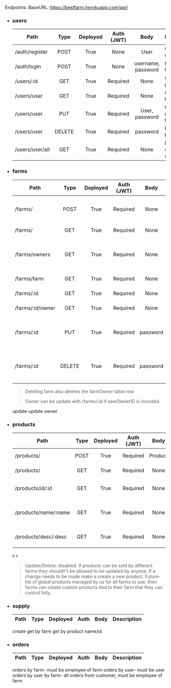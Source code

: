 Endpoints:
BaseURL:
https://bestfarm.herokuapp.com/api/

- ### users
    | Path              | Type   | Deployed | Auth (JWT) | Body               | Description                   |
    | ----------------- |:------:|:--------:|:----------:|:------------------:| ----------------------------- |
    | /auth/register    | POST   |     True | None       | User               | Create new user               |
    | /auth/login       | POST   |     True | None       | username, password | Log in, get token             |
    | /users/:id        | GET    |     True | Required   | None               | Get user by param ID          |
    | /users/user       | GET    |     True | Required   | None               | Get user by token             |
    | /users/user       | PUT    |     True | Required   | User, password     | Update user by token          |
    | /users/user       | DELETE |     True | Required   | password           | Delete user by token          |
    | /users/user/all   | GET    |     True | Required   | None               | Debug only, return all users  |
    
- ### farms
    | Path              | Type   | Deployed | Auth (JWT) | Body     | Description                                       |
    | ----------------- |:------:|:--------:|:---------: |:--------:| ------------------------------------------------- |
    | /farms/           | POST   |     True | Required   | None     | Create new farm. Owner by token                   |
    | /farms/           | GET    |     True | Required   | None     | Get all farms                                     |
    | /farms/owners     | GET    |     True | Required   | None     | Get all owners, for debugging and may be disabled |
    | /farms/farm       | GET    |     True | Required   | None     | Get farm by token                                 |
    | /farms/:id        | GET    |     True | Required   | None     | Get farm by param ID                              |
    | /farms/:id/owner  | GET    |     True | Required   | None     | Get owner by farm ID                              |
    | /farms/:id        | PUT    |     True | Required   | password | Update farm by id- user must be owner of farm.    |
    | /farms/:id        | DELETE |     True | Required   | password | Delete farm by id- user must be owner of farm.    |
    >Deleting farm also deletes the farmOwner table row

    >Owner can be update with /farms/:id if newOwnerID is included.
    
    update
    update owner

- ### products
    | Path                 | Type   | Deployed | Auth (JWT) | Body     | Description                        |
    | -------------------- |:------:|:--------:|:---------: |:--------:| ---------------------------------- |
    | /products/           | POST   |     True | Required   | Product  | Create new product                 |
    | /products/           | GET    |     True | Required   | None     | Get all products                   |
    | /products/id/:id     | GET    |     True | Required   | None     | Get product by param ID            |
    | /products/name/:name | GET    |     True | Required   | None     | Search/get products by param name  |
    | /products/desc/:desc | GET    |     True | Required   | None     | Search/get products by param desc  |

    c
    r
    >Update/Delete: disabled. If products can be sold by different farms they shouldn't be allowed to be updated by anyone. If a change needs to be made make a create a new product. 
    >Future- list of global products managed by us for all farms to use, then farms can create custom products tied to their farm that they can control fully.
- ### supply
    | Path              | Type   | Deployed | Auth     | Body | Description |
    | ----------------- |:------:|:--------:|:--------:|:----:| ----------- |

    create
    get by farm
    get by product name/id
- ### orders
    | Path              | Type   | Deployed | Auth     | Body | Description |
    | ----------------- |:------:|:--------:|:--------:|:----:| ----------- |

    orders by farm- must be employee of farm
    orders by user- must be user
    orders by user by farm- all orders from customer, must be employee of farm